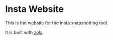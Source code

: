 # Insta Website

This is the website for the insta snapshotting tool.

It is built with [zola](https://www.getzola.org/).

